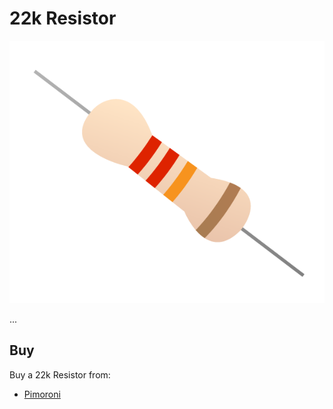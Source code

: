 # 22k Resistor

![22k Resistor](resistor-22k.png)

...

## Buy

Buy a 22k Resistor from:

- [Pimoroni](http://shop.pimoroni.com/products/resistor-grab-bag)
